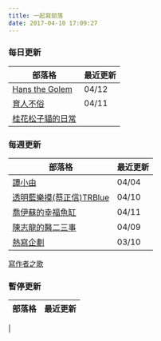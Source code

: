 ```yaml
---
title: 一起寫部落
date: 2017-04-10 17:09:27
---
```


### 每日更新

部落格 | 最近更新
--- | ---
[Hans the Golem](http://hanscholem.tw/) | 04/12
[育人不俗](http://garybonanza0.blogspot.tw/) | 04/11
[桂花松子貓的日常](http://sweetsweetdeer.pixnet.net/blog) |

### 每週更新

部落格 | 最近更新
--- | ---
[譚小由](http://www.jianshu.com/u/d4a96376c328) | 04/04
[透明藍樂摸(蔡正信)TRBlue](http://blog.bangdoll.idv.tw) | 04/10
[喬伊蘇的幸福魚缸](http://joyce-forever.blogspot.tw/) | 04/11
[陳志龍的醫二三事](http://zhilone.blogspot.tw) | 04/09
[熱寫企劃](https://blog.zealplanner.com/) | 03/10
[寫作者之歌](http://www.writers.tw/)

### 暫停更新
部落格 | 最近更新
--- | ---
 |
